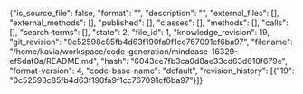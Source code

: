 {"is_source_file": false, "format": "", "description": "", "external_files": [], "external_methods": [], "published": [], "classes": [], "methods": [], "calls": [], "search-terms": [], "state": 2, "file_id": 1, "knowledge_revision": 19, "git_revision": "0c52598c85fb4d63f190fa9f1cc767091cf6ba97", "filename": "/home/kavia/workspace/code-generation/mindease-16329-ef5daf0a/README.md", "hash": "6043ce7fb3ca0d8ae33cd63d610f679e", "format-version": 4, "code-base-name": "default", "revision_history": [{"19": "0c52598c85fb4d63f190fa9f1cc767091cf6ba97"}]}